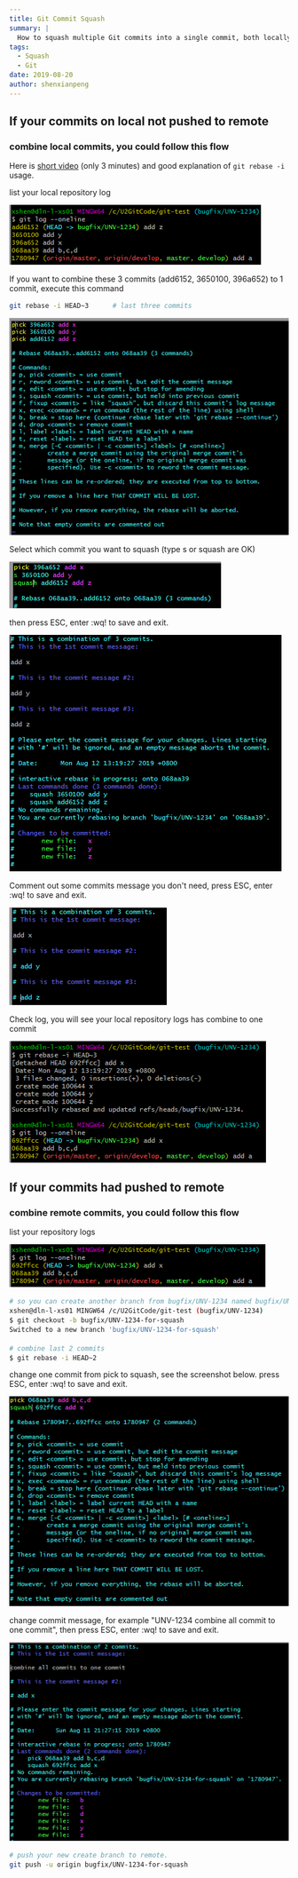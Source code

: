 ```yaml
---
title: Git Commit Squash
summary: |
  How to squash multiple Git commits into a single commit, both locally and remotely, using interactive rebase and merge strategies in Bitbucket.
tags:
  - Squash
  - Git
date: 2019-08-20
author: shenxianpeng
---
```


## If your commits on local not pushed to remote

### combine local commits, you could follow this flow


Here is [short video](https://www.youtube.com/watch?v=V5KrD7CmO4o) (only 3 minutes) and good explanation of `git rebase -i` usage.

list your local repository log

![list your logs in oneline](example-01.png)

If you want to combine these 3 commits (add6152, 3650100, 396a652) to 1 commit, execute this command

```bash
git rebase -i HEAD~3      # last three commits
```

![list last three commits](example-02.png)

Select which commit you want to squash (type s or squash are OK)

![combine three commits to one](example-03.png)

then press ESC, enter :wq! to save and exit.

![comment out some commits message you don't need](example-04.png)

Comment out some commits message you don't need, press ESC, enter :wq! to save and exit.

![comment out some commits message you don't need](example-05.png)

Check log, you will see your local repository logs has combine to one commit

![comment out some commits message you don't need](example-06.png)

## If your commits had pushed to remote

### combine remote commits, you could follow this flow

list your repository logs

![list your logs in oneline](example-07.png)

```bash
# so you can create another branch from bugfix/UNV-1234 named bugfix/UNV-1234-for-squash
xshen@dln-l-xs01 MINGW64 /c/U2GitCode/git-test (bugfix/UNV-1234)
$ git checkout -b bugfix/UNV-1234-for-squash
Switched to a new branch 'bugfix/UNV-1234-for-squash'

# combine last 2 commits
$ git rebase -i HEAD~2
```

change one commit from pick to squash, see the screenshot below. press ESC, enter :wq! to save and exit.

![select a commit you want to squash](example-08.png)

change commit message, for example "UNV-1234 combine all commit to one commit", then press ESC, enter :wq! to save and exit.

![comment out commit message you don't want to display](example-09.png)

```bash
# push your new create branch to remote.
git push -u origin bugfix/UNV-1234-for-squash
```
